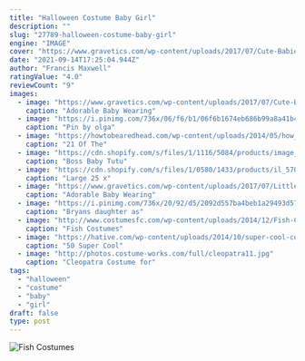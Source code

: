 ```yaml
---
title: "Halloween Costume Baby Girl"
description: ""
slug: "27789-halloween-costume-baby-girl"
engine: "IMAGE"
cover: "https://www.gravetics.com/wp-content/uploads/2017/07/Cute-Babies-Halloween-Costumes.jpg"
date: "2021-09-14T17:25:04.944Z"
author: "Francis Maxwell"
ratingValue: "4.0"
reviewCount: "9"
images:
  - image: "https://www.gravetics.com/wp-content/uploads/2017/07/Cute-Babies-Halloween-Costumes.jpg"
    caption: "Adorable Baby Wearing"
  - image: "https://i.pinimg.com/736x/06/f6/b1/06f6b1674eb686b99a8a41b4e996b47b.jpg"
    caption: "Pin by olga"
  - image: "https://howtobearedhead.com/wp-content/uploads/2014/05/how_to_be_a_redhead_kids_redhead_babies_cutest_redhead_toddlers_14.jpg"
    caption: "21 Of The"
  - image: "https://cdn.shopify.com/s/files/1/1116/5084/products/image_c95b1ed0-4cff-4e9c-8c4f-d064864180be_grande.jpg?v=1597977614"
    caption: "Boss Baby Tutu"
  - image: "https://cdn.shopify.com/s/files/1/0580/1433/products/il_570xN.408537566_gy0l_grande.jpg?v=1487548002"
    caption: "Large 25 x"
  - image: "https://www.gravetics.com/wp-content/uploads/2017/07/Little-girls-Halloween-costumes-Lucy-Ethel.jpg"
    caption: "Adorable Baby Wearing"
  - image: "https://i.pinimg.com/736x/20/92/d5/2092d557ba4beb1a29493d57a35e69fe--catwoman-costume-kids-catwoman-halloween.jpg"
    caption: "Bryans daughter as"
  - image: "http://www.costumesfc.com/wp-content/uploads/2014/12/Fish-Costumes-for-Kids.jpg"
    caption: "Fish Costumes"
  - image: "https://hative.com/wp-content/uploads/2014/10/super-cool-costume-ideas/30-batwoman-costume.jpg"
    caption: "50 Super Cool"
  - image: "http://photos.costume-works.com/full/cleopatra11.jpg"
    caption: "Cleopatra Costume for"
tags:
  - "halloween"
  - "costume"
  - "baby"
  - "girl"
draft: false
type: post
---
```



![Fish Costumes](http://www.costumesfc.com/wp-content/uploads/2014/12/Fish-Costumes-for-Kids.jpg "Fish Costumes")


<!--inArticleAds-->

<!--galleryOne-->


<!--inArticleAds-->

<!--galleryTwo-->


<!--galleryThree-->


